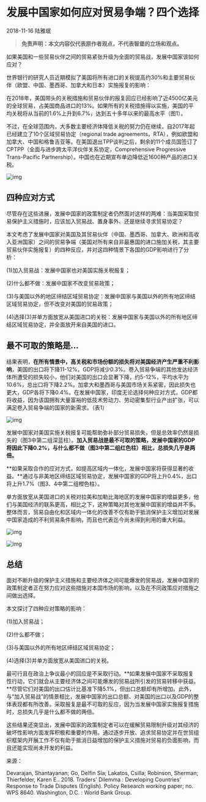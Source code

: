 # 发展中国家如何应对贸易争端？四个选择

2018-11-16 陆雅珉

> **免责声明：本文内容仅代表原作者观点，不代表智堡的立场和观点。**

如果美国和一些贸易伙伴之间的贸易紧张升级为全面的贸易战，发展中国家该如何应对？

世界银行的研究人员近期模拟了美国将所有进口的关税提高约30%和主要贸易伙伴（欧盟、中国、墨西哥、加拿大和日本）实施报复的影响：



在2018年，美国带头的关税措施和贸易伙伴的报复回应已经影响了近4500亿美元的全球贸易，占美国商品进口的13%。如果所有的关税措施得以实施，美国的平均关税将从当前的1.6%上升到6.7%，达到五十多年以来的最高水平（图1）。

不过，在全球范围内，大多数主要经济体降低关税的努力仍在继续，自2017年起已经建立了10个区域贸易协定（regional trade agreements，RTA），例如欧盟和加拿大、中国和格鲁吉亚等。在美国退出TPP谈判之后，剩余的11个成员国签订了CPTPP（全面与进步跨太平洋伙伴关系协定，Comprehensive Progressive Trans-Pacific Partnership）。中国也在近期宣布单边降低近1600种产品的进口关税。

![img](https://rocks.wisburg.com/6add5158-e139-401d-8a8f-fc117be56cce)

## 四种应对方式

尽管存在这些进展，发展中国家的政策制定者仍然面对这样的两难：当美国采取贸易保护主义措施时，应该加入贸易战、置身事外、还是继续寻求贸易协定？

本文考虑了发展中国家对美国及其贸易伙伴（中国、墨西哥、加拿大、欧洲和高收入亚洲国家）之间的贸易争端（美国对所有来自非最惠国的进口施加关税，其主要贸易伙伴实施报复）的四种反应，并对这四种情景下各国的GDP影响进行了分析：

(1)加入贸易战：发展中国家也对美国实施关税报复；

(2)什么都不做：发展中国家不改变贸易政策；

(3)与美国以外的地区缔结区域贸易协定：发展中国家与美国以外的所有地区缔结区域贸易协定，但不改变对美国的贸易政策；

(4)选择(3)并单方面放宽从美国进口的关税：发展中国家与美国以外的所有地区缔结区域贸易协定，并全面放开来自美国的进口。

## 最不可取的策略是…

结果表明，**在所有情景中，高关税和市场份额的损失将对美国经济产生严重不利影响**，美国的出口将下降11-12%，GDP将减少0.3%。卷入贸易争端的其他发达经济体所遭受的损失较小，他们对美国的出口会显著下降，约5-12%，平均水平为10.6%，总出口将下降2.2%。加拿大和墨西哥与美国市场关系紧密，因此损失也更大，GDP各将下降0.4%。在发展中国家，印度无论选择何种应对方式，GDP都将收益，因为该国拥有大量富裕的低技术劳动力、劳动密集型行业产出扩张，可以满足卷入贸易争端的国家的新需求。（表1）

![img](https://rocks.wisburg.com/9b3c2620-b16c-4b38-8bc1-bc515f6334b8)

发展中国家对美国实施关税报复可能帮助弥补部分贸易损失，但是总效率仍然是损失的（图3中第二组深蓝柱）。**加入贸易战是最不可取的策略，发展中国家的GDP将因此下降0.2%，与什么都不做（图3中第二组红色柱）相比，总损失几乎是两倍。**

**如果采取合作的应对方式，如提高区域内一体化，发展中国家将获得显著的收益。**通过与非美地区缔结区域贸易协定，发展中国家的GDP将上升0.4%，出口将上升1.7%（图3、4中第二组橙色柱）。

单方面放宽从美国进口的关税对拉美和加勒比海地区的发展中国家的增益更多，他们与美国经济的联系更高，相比之下，这种策略对其他发展中国家的增益并不多。整体而言，贸易自由化和区域内一体化的改善不仅有助于抵消保护主义增加对发展中国家造成的不利贸易条件影响，而且也代表迄今尚未得到利用的重大利益。

![img](https://rocks.wisburg.com/dc36f910-8de7-494e-ac4e-3f4b4fcc375d)

![img](https://rocks.wisburg.com/2eaa67d3-8bab-43e6-b8a3-2b614138dc28)

## 总结

面对不断升级的保护主义措施和主要经济体之间可能爆发的贸易战，发展中国家的政策制定者正在努力应对这些措施对本国市场的影响，以及在不同政策应对措施之间做出选择。

本文探讨了四种应对策略的影响：

(1)加入贸易战；

(2)什么都不做；

(3)与美国以外的所有地区缔结区域贸易协定；

(4)选择(3)并单方面放宽从美国进口的关税。

最可行且在政治上争议最小的回应是不采取行动。**如果发展中国家不采取报复性行动，它们就会从主要经济体之间可能爆发的贸易战所引发的贸易转移中获益。**尽管它们对美国的出口估计比基准下降5.1%，但出口总额却有所增加。此外，与“加入贸易战”的情景相比，发展中国家的出口总额、对美国的出口以及GDP的整体表现都有所改善。采取报复是最不可取的反应，因为当发展中国家实施报复措施时，总损失几乎是什么都不做的两倍。

这些结果还突显出，发展中国家的政策制定者可以在缓解贸易限制升级对其经济的破坏性影响方面发挥积极和重要的作用。通过逐步开放、追求贸易协定并在世贸组织框架内开展工作不仅有助于抵消日益增加的保护主义措施对贸易的负面影响，而且还能实现尚未开发的利益。



来源：

Devarajan, Shantayanan; Go, Delfin Sia; Lakatos, Csilla; Robinson, Sherman; Thierfelder, Karen E.. 2018. Traders' Dilemma : Developing Countries' Response to Trade Disputes (English). Policy Research working paper; no. WPS 8640. Washington, D.C. : World Bank Group.